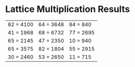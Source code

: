 # Lattice Multiplication Results

|   |   |   |
|---|---|---|
| 82 = 4100 | 64 = 3648 | 84 = 840 |
| 41 = 1968 | 68 = 6732 | 77 = 2695 |
| 65 = 2145 | 47 = 2350 | 10 = 940 |
| 65 = 3575 | 82 = 1804 | 55 = 2915 |
| 30 = 2460 | 53 = 2650 | 11 = 715 |

